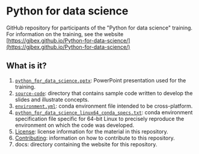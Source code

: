 # Python for data science

GitHub repository for participants of the "Python for data science" training.
For information on the training, see the website
[https://gjbex.github.io/Python-for-data-science/](https://gjbex.github.io/Python-for-data-science/)


## What is it?

1. [`python_for_data_science.pptx`](python_for_data_science.pptx): PowerPoint
   presentation used for the training.
1. [`source-code`](source-code): directory that contains sample code written to
   develop the slides and illustrate concepts.
1. [`environment.yml`](environment.yml): conda environment file intended to be
   cross-platform.
1. [`python_for_data_science_linux64_conda_specs.txt`](python_for_data_science_linux64_conda_specs.txt):
   conda environment specification file specific for 64-bit Linux to precisely
   reproduce the environment on which the code was developed.
1. [License](LICENSE): license information for the material in this repository.
1. [Contributing](CONTRIBUTING.md): information on how to contribute to this
   repository.
1. docs: directory containing the website for this repository.
